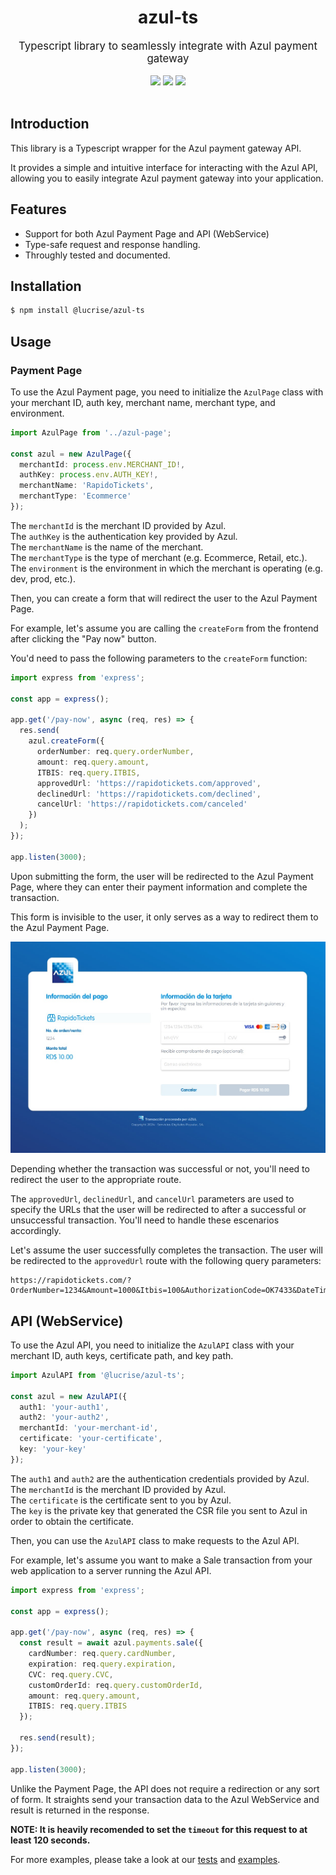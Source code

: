 <div align="center">
    <h1>azul-ts</h1>
    <big>Typescript library to seamlessly integrate with Azul payment gateway</big>
    <div>
    <br/>
        <a href="https://github.com/lucrise-llc/azul-ts/pulse"><img src="https://img.shields.io/github/last-commit/lucrise-llc/azul-ts.svg"/></a>
        <a href="https://github.com/lucrise-llc/azul-ts/pulls"><img src="https://img.shields.io/github/issues-pr/lucrise-llc/azul-ts.svg"/></a>
        <a href="https://github.com/lucrise-llc/azul-ts/issues"><img src="https://img.shields.io/github/issues-closed/lucrise-llc/azul-ts.svg"/></a>
    </div>
</div>
<br/>
</div>

## Introduction

This library is a Typescript wrapper for the Azul payment gateway API.

It provides a simple and intuitive interface for interacting with the Azul API, allowing you to easily integrate Azul payment gateway into your application.

## Features

- Support for both Azul Payment Page and API (WebService)
- Type-safe request and response handling.
- Throughly tested and documented.

## Installation

```bash
$ npm install @lucrise/azul-ts
```

## Usage

### Payment Page

To use the Azul Payment page, you need to initialize the `AzulPage` class with your merchant ID, auth key, merchant name, merchant type, and environment.

```typescript
import AzulPage from '../azul-page';

const azul = new AzulPage({
  merchantId: process.env.MERCHANT_ID!,
  authKey: process.env.AUTH_KEY!,
  merchantName: 'RapidoTickets',
  merchantType: 'Ecommerce'
});
```

The `merchantId` is the merchant ID provided by Azul.<br/>
The `authKey` is the authentication key provided by Azul.<br/>
The `merchantName` is the name of the merchant.<br/>
The `merchantType` is the type of merchant (e.g. Ecommerce, Retail, etc.).<br/>
The `environment` is the environment in which the merchant is operating (e.g. dev, prod, etc.).<br/>

Then, you can create a form that will redirect the user to the Azul Payment Page.

For example, let's assume you are calling the `createForm` from the frontend after clicking the "Pay now" button.

You'd need to pass the following parameters to the `createForm` function:

```typescript
import express from 'express';

const app = express();

app.get('/pay-now', async (req, res) => {
  res.send(
    azul.createForm({
      orderNumber: req.query.orderNumber,
      amount: req.query.amount,
      ITBIS: req.query.ITBIS,
      approvedUrl: 'https://rapidotickets.com/approved',
      declinedUrl: 'https://rapidotickets.com/declined',
      cancelUrl: 'https://rapidotickets.com/canceled'
    })
  );
});

app.listen(3000);
```

Upon submitting the form, the user will be redirected to the Azul Payment Page, where they can enter their payment information and complete the transaction.

This form is invisible to the user, it only serves as a way to redirect them to the Azul Payment Page.

![Azul Payment Page](.github/azul-payment-page.png)

Depending whether the transaction was successful or not, you'll need to redirect the user to the appropriate route.

The `approvedUrl`, `declinedUrl`, and `cancelUrl` parameters are used to specify the URLs that the user will be redirected to after a successful or unsuccessful transaction. You'll need to handle these escenarios accordingly.

Let's assume the user successfully completes the transaction. The user will be redirected to the `approvedUrl` route with the following query parameters:

```
https://rapidotickets.com/?OrderNumber=1234&Amount=1000&Itbis=100&AuthorizationCode=OK7433&DateTime=20240502233454&ResponseCode=ISO8583&IsoCode=00&ResponseMessage=APROBADA&ErrorDescription=&RRN=2024050223345744343807&AuthHash=ead90f9eecf951f612a11bb6f722786ea2c68b78a147f40a13a7ec4be9ee0bd315eee55a5a96169e61516155e4b66c39ad764338de87c24b7ac88bf819965596&CustomOrderId=&CardNumber=54241802****1732&DataVaultToken=&DataVaultExpiration=&DataVaultBrand=&AzulOrderId=44343807&DCCOffered=1&DCCApplied=0&DCCCurrency=840&DCCCurrencyAlpha=USD&DCCExchangeRate=00185&DCCMarkup=500&DCCAmount=019&Discounted=0
```

## API (WebService)

To use the Azul API, you need to initialize the `AzulAPI` class with your merchant ID, auth keys, certificate path, and key path.

```typescript
import AzulAPI from '@lucrise/azul-ts';

const azul = new AzulAPI({
  auth1: 'your-auth1',
  auth2: 'your-auth2',
  merchantId: 'your-merchant-id',
  certificate: 'your-certificate',
  key: 'your-key'
});
```

The `auth1` and `auth2` are the authentication credentials provided by Azul.<br/>
The `merchantId` is the merchant ID provided by Azul.<br/>
The `certificate` is the certificate sent to you by Azul.<br/>
The `key` is the private key that generated the CSR file you sent to Azul in order to obtain the certificate.<br/>

Then, you can use the `AzulAPI` class to make requests to the Azul API.

For example, let's assume you want to make a Sale transaction from your web application to a server running the Azul API.

```typescript
import express from 'express';

const app = express();

app.get('/pay-now', async (req, res) => {
  const result = await azul.payments.sale({
    cardNumber: req.query.cardNumber,
    expiration: req.query.expiration,
    CVC: req.query.CVC,
    customOrderId: req.query.customOrderId,
    amount: req.query.amount,
    ITBIS: req.query.ITBIS
  });

  res.send(result);
});

app.listen(3000);
```

Unlike the Payment Page, the API does not require a redirection or any sort of form. It straights send your transaction data to the Azul WebService and result is returned in the response.

**NOTE: It is heavily recomended to set the `timeout` for this request to at least 120 seconds.**

For more examples, please take a look at our [tests](./tests) and [examples](./examples).
